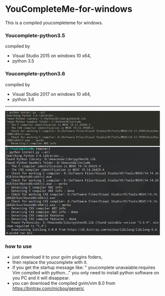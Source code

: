 # YouCompleteMe-for-windows  

This is a compiled youcompleteme for windows.
### Youcomplete-python3.5 
compiled  by
- Visual Studio 2015 on windows 10 x64, 
- python 3.5 
### Youcomplete-python3.6   
 compiled  by
- Visual Studio 2017 on windows 10 x64, 
- python 3.6  

---
![](https://github.com/CuriousFu/YouCompleteMe-for-windows/blob/master/screenshots/1.PNG)
![](https://github.com/CuriousFu/YouCompleteMe-for-windows/blob/master/screenshots/4.PNG)

### how to use 
- just download it to your gvim plugins foders,
- then replace the youcomplete with it.
- if you get the startup message like: " youcomplete unavaiable:requires Vim compiled with python..."
you only need to install python software on you PC and it will disappear.
- you can download the compiled gvim/vim 8.0 from https://bintray.com/micbou/generic
